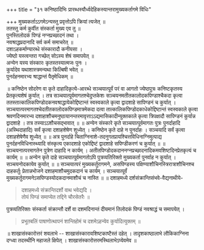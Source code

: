 +++
title = "३१ कनिष्ठादिभिः प्रारब्धस्यौर्ध्वदेहिकस्यान्तरामुख्यकर्तागमे विधिः"

+++
मुख्यकर्ताऽऽगमेऽन्यस्तु प्रवृत्तोऽपि क्रियां त्यजेत् ॥  
ततस्तु कर्म कुर्वीत संस्कर्ता मुख्य एव तु ॥  
पुनस्तिलोदकं पिण्डं नग्नप्रच्छादनं तथा ।  
नवश्राद्धप्रदानादि सर्व कर्म समाचरेत् ॥  
दशाऽहकर्माण्यारब्धे संस्कारादौ कनीयसा ।  
ज्येष्ठो यस्त्वन्तरा गच्छेत् सोऽस्य शेषं समापयेत् ॥  
अन्येन यस्य संस्कारः कृतस्तस्यात्मजः पुनः ।  
कुर्यादेव यथाशास्त्रमन्यथा किल्बिषी भवेत् ॥  
पुनर्दहनमारभ्य श्राद्धान्तं पैतृमेधिकम् ॥  

॥ कनिष्ठेन सोदरेण वा कृते दाहादिकृत्ये-आरब्धे सञ्चयात्पूर्वं परं वा आगतो ज्येष्ठपुत्रः कनिष्टकृतस्य प्रेतकृत्यशेषं कुर्यात् । तत्र सञ्चयात्पूर्वमागतश्चेदुप्तकेशः सञ्चयनमतीतकालोदकपिण्डाश्चैकदा कृत्वा ततस्तात्कालिकपिण्डोदकनवश्राद्धायेकोद्दिष्टान्तं स्वस्वकाले कृत्वा द्वादशाहे सापिण्डनं च कुर्यात् । सञ्चयात्परमागतश्चेदतीतकालोदकपिण्डमात्रमेकदा दत्वा तात्कालिकपिण्डोदकाधेकोद्दिष्टान्तं स्वस्वकाले कृत्वा श्रवणदिनमारभ्य दशाहाशौचमनुष्ठायानन्तरमावृत्ताऽऽद्यमासिकादीन्युक्तकाले कृत्वा त्रिपक्षादौ सापिण्डनं कुर्यान्न द्वादशाहे । तत्र तस्याऽऽशौचसद्भावात् ॥ ॥ अन्येन संस्कारे कृते सञ्चयात्पूर्वमागतः पुत्रः पुनर्दाहादि (अस्थिदाहादि) सर्वं कृत्वा दशाहशेषेण शुध्येत् । कनिष्ठेन कृते दाहे न पुनर्दाहः । सञ्चयादि सर्वं कृत्वा दशाहशेषेणैव शुध्येत् ॥ ॥ अत्र पुनर्दाहे चिताग्निनाशे-तदनुगतप्रायश्चित्तविधिनाग्निमुत्पाद्य पुनर्दहनविधिनास्थ्यादि संस्कृत्य एकादशाहे एकोद्दिष्टं द्वादशाहे सपिण्डीकरणं च कुर्यात् ॥ ॥ सञ्चयनात्परमागतेन पुत्रेण दाहादि न कार्यम् । अतीतपिण्डोदकदाननग्नप्रच्छादनादिकमवशिष्टदिनप्रेतकृत्यं च कार्यम् ॥ ॥ अन्येन कृते दाहे सञ्चयात्पूर्वमागतोऽपि पुत्रव्यतिरिक्तो मुख्यकर्ता पुनर्वाह न कुर्यात् । सञ्चयनोदकायेव कुर्यात् ॥ ॥ सञ्चयात्परं मुख्यकर्तुरागमने, असपिण्डस्य पक्षिण्याशौचिनस्त्रिरात्राशौचिनश्च दाहकर्तुः प्रेतान्नभोजने दशाहमाशौचमुदकदानं च कार्यम् । सञ्चयात्पूर्वं मुख्यकर्तुरागमनेऽसपिण्डस्योदकदानमाशौचं च नास्ति ॥ ॥ दशाहमध्ये दर्शसंक्रान्तिसंभवे-वैद्यनाथीये-

> दशाहमध्ये संक्रान्तिदर्शो वाथ भवेद्यदि ।  
तोयं पिण्डं समाप्येत तद्दिने चौरसेतरैः ॥

पुत्रव्यतिरिक्तः संस्कर्ता संक्रान्तौ दर्शे वा दशमदिनान्तं दीयमानं तिलोदकं पिण्डं नवश्राद्धं च समापयेत् । 

> प्रभूतबलिं पाषाणोत्थापनं शान्तिहोमं च दशमेऽहन्येव कुर्यादित्युक्तम् ॥ 

॥ शाखासंस्कारोत्तरं शवलाभे -- शाखासंस्कारावशिष्टकाष्टैस्तं दहेत् । तादृशकाष्ठालाभे लौकिकाग्निना दग्ध्वा तदस्थीनि महाजले क्षिपेत् । शाखासंस्कारोत्तरमस्थिलाभेऽप्येवमेव ॥